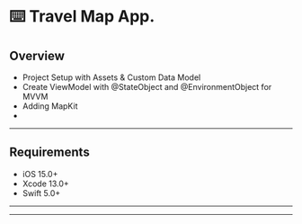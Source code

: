 ⌨️ Travel Map App.
======

Overview
------

- Project Setup with Assets & Custom Data Model
- Create ViewModel with @StateObject and @EnvironmentObject for MVVM
- Adding MapKit
- 
------

Requirements
-------

- iOS 15.0+
- Xcode 13.0+
- Swift 5.0+
------
------

